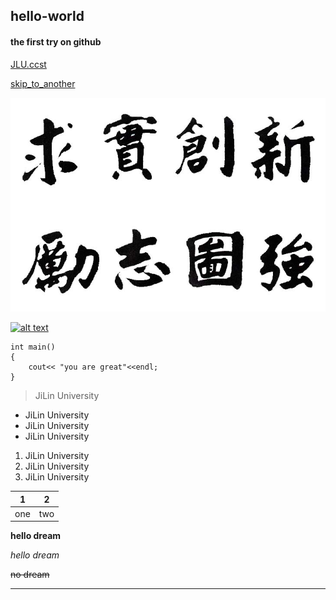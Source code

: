 ## hello-world
#### the first try on github
[JLU.ccst](http://ccst.jlu.edu.cn/)

[skip_to_another](the_second.md)

![image](jd-xx.jpg)

[![alt text](http://www.jlu.edu.cn/images/logo.jpg)](http://www.jlu.edu.cn/images/logo.jpg)


```
int main()
{
    cout<< "you are great"<<endl;
}
```

> JiLin University

- JiLin University
- JiLin University
- JiLin University

1. JiLin University
1. JiLin University
1. JiLin University

|1|2|
|:----:|:----:|
|one|two|

**hello dream**

*hello dream*

~~no dream~~

----
